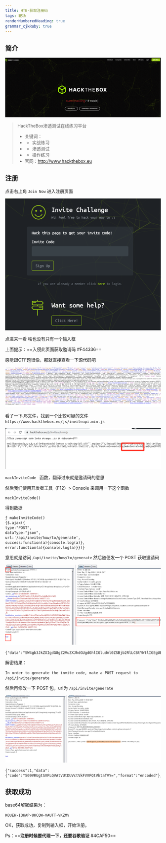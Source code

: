 ```yaml
---
title: HTB-获取注册码 
tags: 靶场
renderNumberedHeading: true
grammar_cjkRuby: true
---
```



## 简介
![](https://raw.githubusercontent.com/MrHatSec/MrHatSec.github.io/assets/MrHat/1600770158433.png)

> HackTheBox渗透测试在线练习平台
> - 关键词：
>  - - 实战练习 
> - - 渗透测试
> - - 操作练习
>- 官网：http://www.hackthebox.eu

## 注册

点击右上角 `Join Now` 进入注册页面

![注册页面](https://raw.githubusercontent.com/MrHatSec/MrHatSec.github.io/assets/MrHat/1600770892792.png)

点进来一看  啥也没有只有一个输入框

上面提示：==入侵此页面获取邀请码 #F44336==

感觉跟CTF题很像，那就直接查看一下源代码吧

![](https://raw.githubusercontent.com/MrHatSec/MrHatSec.github.io/assets/MrHat/1600771700705.png)

看了一下JS文件，找到一个比较可疑的文件 `https://www.hackthebox.eu/js/inviteapi.min.js`

![](https://raw.githubusercontent.com/MrHatSec/MrHatSec.github.io/assets/MrHat/1600771783444.png)

`mackInviteCode ` 函数，翻译过来就是邀请码的意思

然后我们使用开发者工具（F12）> Console 来调用一下这个函数

```
mackInviteCode()

```
得到数据

```json?linenums
ƒ makeInviteCode()
{$.ajax({
type:"POST",
dataType:"json",
url:'/api/invite/how/to/generate', 
success:function(a){console.log(a)},
error:function(a){console.log(a)}})}
```
意思就是访问 `/api/invite/how/to/generate` 然后随便发一个 POST 获取邀请码

![](https://raw.githubusercontent.com/MrHatSec/MrHatSec.github.io/assets/MrHat/1600773148731.png)

```
{"data":"SW4gb3JkZXIgdG8gZ2VuZXJhdGUgdGhlIGludml0ZSBjb2RlLCBtYWtlIGEgUE9TVCByZXF1ZXN0IHRvIC9hcGkvaW52aXRlL2dlbmVyYXRl","enctype":"BASE64"

```
解密结果：

`In order to generate the invite code, make a POST request to /api/invite/generate`

然后再修改一下 POST 包，url为 `/api/invite/generate` 

![](https://raw.githubusercontent.com/MrHatSec/MrHatSec.github.io/assets/MrHat/1600773432200.png)

```
{"success":1,"data":{"code":"S09VRUgtSVFLQVAtVUtDUVctVkFVVFQtVktaTVY=","format":"encoded"},"0":200}

```

## 获取成功

base64解密结果为：

`KOUEH-IQKAP-UKCQW-VAUTT-VKZMV`


OK，获取成功，复制到输入框，开始注册。

Ps：==**注册时候要代理一下，还要谷歌验证** #4CAF50==
